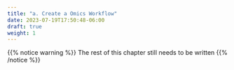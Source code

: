 ```yaml
---
title: "a. Create a Omics Workflow"
date: 2023-07-19T17:50:48-06:00
draft: true
weight: 1
---
```



{{% notice warning %}}
The rest of this chapter still needs to be written
{{% /notice %}}